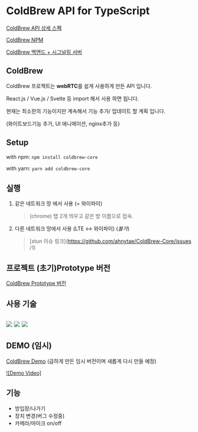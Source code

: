 # ColdBrew API for TypeScript

[ColdBrew API 상세 스펙](https://www.notion.so/as333/ColdBrew-Core-Api-40112f1562ee488fbfa89c624e2a8519)

[ColdBrew NPM](https://www.npmjs.com/package/coldbrew-core)

[ColdBrew 백엔드 + 시그널링 서버](https://github.com/ahnytae/ColdBrew-BE)



## ColdBrew

ColdBrew 프로젝트는 <b>webRTC</b>를 쉽게 사용하게 만든 API 입니다.

React.js / Vue.js / Svelte 등 import 해서 사용 하면 됩니다.

현재는 최소한의 기능이지만 계속해서 기능 추가/ 업데이트 할 계획 입니다.

(화이트보드기능 추가, UI 애니메이션, nginx추가 등)



## Setup

with npm: `npm install coldbrew-core`

with yarn: `yarn add coldbrew-core`



## 실행

1. 같은 네트워크 망 에서 사용 (= 와이파이)

   > (chrome) 탭 2개 띄우고 같은 방 이름으로 접속. 

   

2. 다른 네트워크 망에서 사용 (LTE <-> 와이파이) (*불가*)

   > [stun 이슈 링크](https://github.com/ahnytae/ColdBrew-Core/issues /1)



## 프로젝트 (초기)Prototype 버전

[ColdBrew Prototype 버전](https://github.com/ahnytae/ColdBrew-Core_old)



## 사용 기술

## <img src="https://flat.badgen.net/badge/-/TypeScript?icon=typescript&label&labelColor=blue&color=555555"> <img src="https://img.shields.io/badge/node-16.13.0-339933?logo=node.js">  <img src="https://img.shields.io/badge/Socket.io-4.3.2-010101?logo=Socket.io">



## DEMO (임시)

[ColdBrew Demo](https://coldbrew-demo.herokuapp.com) (급하게 만든 임시 버전이며 새롭게 다시 만들 예정)



[![Demo Video]](https://youtu.be/g4fElaWmBhk)



## 기능

- 방입장/나가기 
- 장치 변경(버그 수정중)
- 카메라/마이크 on/off
